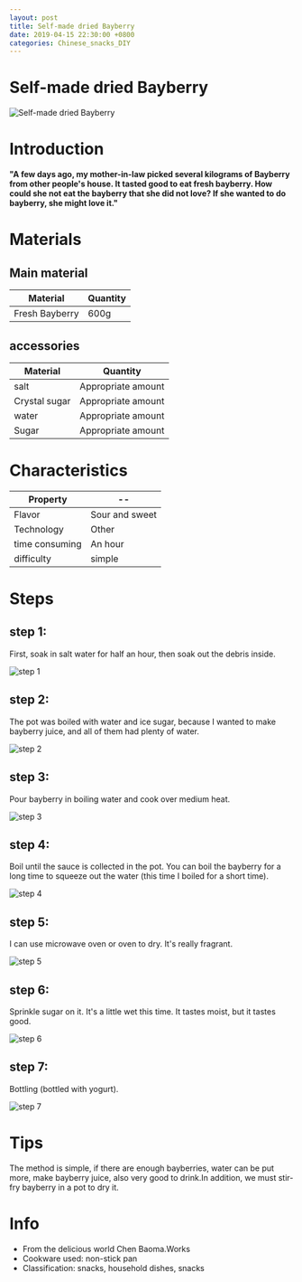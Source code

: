 ```yaml
---
layout: post
title: Self-made dried Bayberry
date: 2019-04-15 22:30:00 +0800
categories: Chinese_snacks_DIY
---
```


# Self-made dried Bayberry

![Self-made dried Bayberry]({{site.baseurl}}/img/401469/401469.jpg)

# Introduction

**"A few days ago, my mother-in-law picked several kilograms of Bayberry from other people's house. It tasted good to eat fresh bayberry. How could she not eat the bayberry that she did not love? If she wanted to do bayberry, she might love it."**

# Materials


## Main material

Material|Quantity
--|--
Fresh Bayberry|600g

## accessories

Material|Quantity
--|--
salt|Appropriate amount
Crystal sugar|Appropriate amount
water|Appropriate amount
Sugar|Appropriate amount

# Characteristics

Property|--
--|--
Flavor|Sour and sweet
Technology|Other
time consuming|An hour
difficulty|simple

# Steps

## step 1:

First, soak in salt water for half an hour, then soak out the debris inside.

![step 1]({{site.baseurl}}/img/401469/1.jpg)

## step 2:

The pot was boiled with water and ice sugar, because I wanted to make bayberry juice, and all of them had plenty of water.

![step 2]({{site.baseurl}}/img/401469/2.jpg)

## step 3:

Pour bayberry in boiling water and cook over medium heat.

![step 3]({{site.baseurl}}/img/401469/3.jpg)

## step 4:

Boil until the sauce is collected in the pot. You can boil the bayberry for a long time to squeeze out the water (this time I boiled for a short time).

![step 4]({{site.baseurl}}/img/401469/4.jpg)

## step 5:

I can use microwave oven or oven to dry. It's really fragrant.

![step 5]({{site.baseurl}}/img/401469/5.jpg)

## step 6:

Sprinkle sugar on it. It's a little wet this time. It tastes moist, but it tastes good.

![step 6]({{site.baseurl}}/img/401469/6.jpg)

## step 7:

Bottling (bottled with yogurt).

![step 7]({{site.baseurl}}/img/401469/7.jpg)

# Tips

The method is simple, if there are enough bayberries, water can be put more, make bayberry juice, also very good to drink.In addition, we must stir-fry bayberry in a pot to dry it.

# Info

- From the delicious world Chen Baoma.Works
- Cookware used: non-stick pan
- Classification: snacks, household dishes, snacks